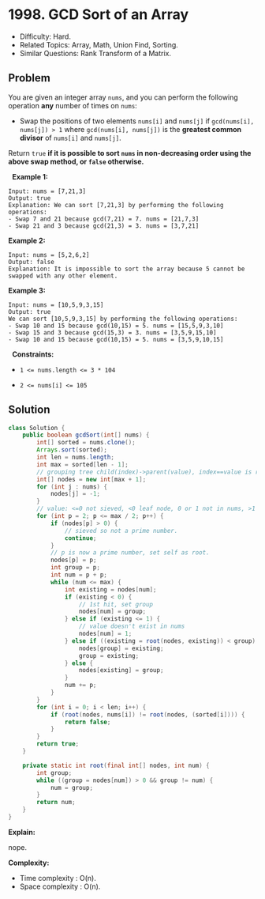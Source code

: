 # 1998. GCD Sort of an Array

- Difficulty: Hard.
- Related Topics: Array, Math, Union Find, Sorting.
- Similar Questions: Rank Transform of a Matrix.

## Problem

You are given an integer array ```nums```, and you can perform the following operation **any** number of times on ```nums```:


	
- Swap the positions of two elements ```nums[i]``` and ```nums[j]``` if ```gcd(nums[i], nums[j]) > 1``` where ```gcd(nums[i], nums[j])``` is the **greatest common divisor** of ```nums[i]``` and ```nums[j]```.


Return ```true``` **if it is possible to sort **```nums```** in **non-decreasing** order using the above swap method, or **```false```** otherwise.**

 
**Example 1:**

```
Input: nums = [7,21,3]
Output: true
Explanation: We can sort [7,21,3] by performing the following operations:
- Swap 7 and 21 because gcd(7,21) = 7. nums = [21,7,3]
- Swap 21 and 3 because gcd(21,3) = 3. nums = [3,7,21]
```

**Example 2:**

```
Input: nums = [5,2,6,2]
Output: false
Explanation: It is impossible to sort the array because 5 cannot be swapped with any other element.
```

**Example 3:**

```
Input: nums = [10,5,9,3,15]
Output: true
We can sort [10,5,9,3,15] by performing the following operations:
- Swap 10 and 15 because gcd(10,15) = 5. nums = [15,5,9,3,10]
- Swap 15 and 3 because gcd(15,3) = 3. nums = [3,5,9,15,10]
- Swap 10 and 15 because gcd(10,15) = 5. nums = [3,5,9,10,15]
```

 
**Constraints:**


	
- ```1 <= nums.length <= 3 * 104```
	
- ```2 <= nums[i] <= 105```



## Solution

```java
class Solution {
    public boolean gcdSort(int[] nums) {
        int[] sorted = nums.clone();
        Arrays.sort(sorted);
        int len = nums.length;
        int max = sorted[len - 1];
        // grouping tree child(index)->parent(value), index==value is root
        int[] nodes = new int[max + 1];
        for (int j : nums) {
            nodes[j] = -1;
        }
        // value: <=0 not sieved, <0 leaf node, 0 or 1 not in nums, >1 grouped
        for (int p = 2; p <= max / 2; p++) {
            if (nodes[p] > 0) {
                // sieved so not a prime number.
                continue;
            }
            // p is now a prime number, set self as root.
            nodes[p] = p;
            int group = p;
            int num = p + p;
            while (num <= max) {
                int existing = nodes[num];
                if (existing < 0) {
                    // 1st hit, set group
                    nodes[num] = group;
                } else if (existing <= 1) {
                    // value doesn't exist in nums
                    nodes[num] = 1;
                } else if ((existing = root(nodes, existing)) < group) {
                    nodes[group] = existing;
                    group = existing;
                } else {
                    nodes[existing] = group;
                }
                num += p;
            }
        }
        for (int i = 0; i < len; i++) {
            if (root(nodes, nums[i]) != root(nodes, (sorted[i]))) {
                return false;
            }
        }
        return true;
    }

    private static int root(final int[] nodes, int num) {
        int group;
        while ((group = nodes[num]) > 0 && group != num) {
            num = group;
        }
        return num;
    }
}
```

**Explain:**

nope.

**Complexity:**

* Time complexity : O(n).
* Space complexity : O(n).
